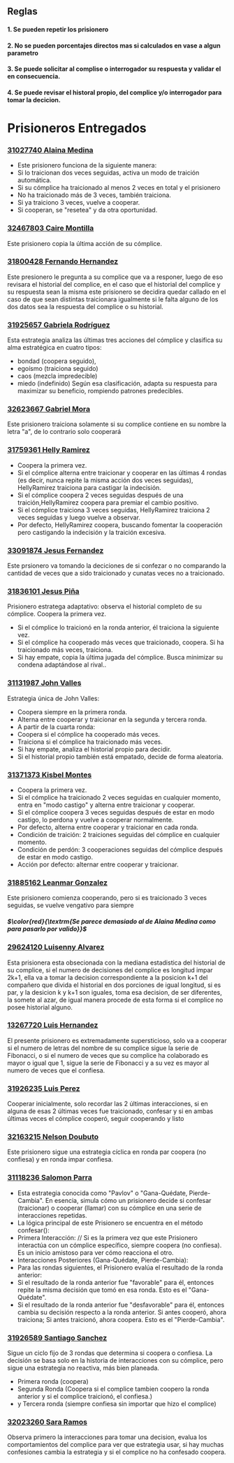 
## Reglas
#### 1. Se pueden repetir los prisionero
#### 2. No se pueden porcentajes directos mas si calculados en vase a algun parametro
#### 3. Se puede solicitar al complise o interrogador su respuesta y validar el en consecuencia.
#### 4. Se puede revisar el historal propio, del complice y/o interrogador para tomar la decicion.


# Prisioneros Entregados

### [31027740 Alaina Medina](https://github.com/victorequena22/DilemaDelPisionero/blob/main/Prisioneros/GabrielaRodriguez.ts)
- Este prisionero funciona de la siguiente manera:
- Si lo traicionan dos veces seguidas, activa un modo de traición automática.
- Si su cómplice ha traicionado al menos 2 veces en total y el prisionero 
- No ha traicionado más de 3 veces, también traiciona.
- Si ya traiciono 3 veces, vuelve a cooperar.
- Si cooperan, se "resetea" y da otra oportunidad.
### [32467803 Caire Montilla](https://github.com/victorequena22/DilemaDelPisionero/blob/main/Prisioneros/CaireMontilla.ts)
Este prisionero copia la última acción de su cómplice. 
### [31800428 Fernando Hernandez](https://github.com/victorequena22/DilemaDelPisionero/blob/main/Prisioneros/FernandoHernandez.ts)
Este presionero le pregunta a su complice que va a responer, luego de eso revisara el historial del complice, en el caso que el historial del complice y su respuesta sean la misma este prisionero se decidira quedar callado en el caso de que sean distintas traicionara igualmente si le falta alguno de los dos datos sea la respuesta del complice o su historial. 
### [31925657 Gabriela Rodríguez](https://github.com/victorequena22/DilemaDelPisionero/blob/main/Prisioneros/GabrielaRodriguez.ts)
Esta estrategia analiza las últimas tres acciones del cómplice y clasifica su alma estratégica en cuatro tipos:
- bondad (coopera seguido),
- egoísmo (traiciona seguido) 
- caos (mezcla impredecible) 
-  miedo (indefinido)
Según esa clasificación, adapta su respuesta para maximizar su beneficio, rompiendo patrones predecibles.
### [32623667 Gabriel Mora](https://github.com/victorequena22/DilemaDelPisionero/blob/main/Prisioneros/GabrielMora.ts)
Este prisionero traiciona solamente si su complice contiene en su nombre la letra "a", de lo contrario solo cooperará
### [31759361 Helly Ramirez](https://github.com/victorequena22/DilemaDelPisionero/blob/main/Prisioneros/HellyRamirez.ts)
 - Coopera la primera vez.
 - Si el cómplice alterna entre traicionar y cooperar en las últimas 4 rondas (es decir, nunca repite la misma acción dos veces seguidas), HellyRamirez traiciona para castigar la indecisión.
 - Si el cómplice coopera 2 veces seguidas después de una traición,HellyRamirez coopera para premiar el cambio positivo.
 - Si el cómplice traiciona 3 veces seguidas, HellyRamirez traiciona 2 veces seguidas y luego vuelve a observar.
 - Por defecto, HellyRamirez coopera, buscando fomentar la cooperación pero castigando la indecisión y la traición excesiva.
### [33091874 Jesus Fernandez](https://github.com/victorequena22/DilemaDelPisionero/blob/main/Prisioneros/JesusFernandez.ts)
Este prsionero va tomando la deciciones de si confezar o no comparando la cantidad de veces que a sido traicionado y cunatas veces no a  traicionado.
### [31836101 Jesus Piña](https://github.com/victorequena22/DilemaDelPisionero/blob/main/Prisioneros/JesusPiña.ts)
Prisionero estratega adaptativo: observa el historial completo de su cómplice. Coopera la primera vez.
- Si el cómplice lo traicionó en la ronda anterior, él traiciona la siguiente vez. 
- Si el cómplice ha cooperado más veces que traicionado, coopera. Si ha traicionado más veces, traiciona.
- Si hay empate, copia la última jugada del cómplice. Busca minimizar su condena adaptándose al rival..
### [31131987 John Valles](https://github.com/victorequena22/DilemaDelPisionero/blob/main/Prisioneros/JohnValles.ts)
 Estrategia única de John Valles:
 - Coopera siempre en la primera ronda.
 - Alterna entre cooperar y traicionar en la segunda y tercera ronda.
 - A partir de la cuarta ronda:
 - Coopera si el cómplice ha cooperado más veces.
 - Traiciona si el cómplice ha traicionado más veces.
 - Si hay empate, analiza el historial propio para decidir.
 - Si el historial propio también está empatado, decide de forma aleatoria.
### [31371373 Kisbel Montes](https://github.com/victorequena22/DilemaDelPisionero/blob/main/Prisioneros/LeanmarGonzalez.ts)
- Coopera la primera vez.
- Si el cómplice ha traicionado 2 veces seguidas en cualquier momento, entra en "modo castigo" y alterna entre traicionar y cooperar.
- Si el cómplice coopera 3 veces seguidas después de estar en modo castigo, lo perdona y vuelve a cooperar normalmente.
- Por defecto, alterna entre cooperar y traicionar en cada ronda.
- Condición de traición: 2 traiciones seguidas del cómplice en cualquier momento. 
- Condición de perdón: 3 cooperaciones seguidas del cómplice después de estar en modo castigo.  
- Acción por defecto: alternar entre cooperar y traicionar.
### [31885162 Leanmar Gonzalez](https://github.com/victorequena22/DilemaDelPisionero/blob/main/Prisioneros/LeanmarGonzalez.ts)
Este prisionero comienza cooperando, pero si es traicionado 3 veces seguidas, se vuelve vengativo para siempre 
##### $\color{red}{\textrm{Se parece demasiado al de Alaina Medina como para pasarlo por valido}}$
### [29624120 Luisenny Alvarez](https://github.com/victorequena22/DilemaDelPisionero/blob/main/Prisioneros/LuisennyAlvarez.ts)
Esta prisionera esta obsecionada con la mediana estadistica del historial de su complice, si el numero de decisiones del complice es longitud impar 2k+1, ella va a tomar la decision correspondiente a la posicion k+1 del compañero que divida el historial en dos porciones de igual longitud, si es par, y la desicion k y k+1 son iguales, toma esa decision, de ser diferentes, la somete al azar, de igual manera procede de esta forma si el complice no posee historial alguno.
### [13267720 Luis Hernandez](https://github.com/victorequena22/DilemaDelPisionero/blob/main/Prisioneros/LuisHernandez.ts)
El presente prisionero es extremadamente supersticioso, solo va a cooperar si el numero de letras del nombre de su complice sigue la serie de Fibonacci, o si el numero de veces que su complice ha colaborado es mayor o igual que 1, sigue la serie de Fibonacci y a su vez es mayor al numero de veces que el confiesa.
### [31926235 Luis Perez](https://github.com/victorequena22/DilemaDelPisionero/blob/main/Prisioneros/LuisPerez.ts)
Cooperar inicialmente, solo recordar las 2 últimas interacciones, si en alguna de esas 2 últimas veces fue traicionado, confesar y si en ambas últimas veces el cómplice cooperó, seguir cooperando y listo
### [32163215 Nelson Doubuto](https://github.com/victorequena22/DilemaDelPisionero/blob/main/Prisioneros/NelsonDoubuto.ts)
Este prisionero sigue una estrategia cíclica en ronda par coopera (no confiesa) y en ronda impar confiesa.
### [31118236 Salomon Parra](https://github.com/victorequena22/DilemaDelPisionero/blob/main/Prisioneros/NelsonDoubuto.ts)
- Esta estrategia conocida como "Pavlov" o "Gana-Quédate, Pierde-Cambia". En esencia, simula cómo un prisionero decide si confesar (traicionar) o cooperar (llamar) con su cómplice en una serie de interacciones repetidas.
- La lógica principal de este Prisionero se encuentra en el método confesar():
- Primera Interacción: // Si es la primera vez que este Prisionero interactúa con un cómplice específico, siempre coopera (no confiesa). Es un inicio amistoso para ver cómo reacciona el otro. 
- Interacciones Posteriores (Gana-Quédate, Pierde-Cambia):
- Para las rondas siguientes, el Prisionero evalúa el resultado de la ronda anterior: 
- Si el resultado de la ronda anterior fue "favorable" para él, entonces repite la misma decisión que tomó en esa ronda. Esto es el "Gana-Quédate". 
- Si el resultado de la ronda anterior fue "desfavorable" para él, entonces cambia su decisión respecto a la ronda anterior. Si antes cooperó, ahora traiciona; Si antes traicionó, ahora coopera. Esto es el "Pierde-Cambia".

### [31926589 Santiago Sanchez](https://github.com/victorequena22/DilemaDelPisionero/blob/main/Prisioneros/SantiagoSanchez.ts)
Sigue un ciclo fijo de 3 rondas que determina si coopera o confiesa. La decisión se basa solo en la historia de interacciones con su cómplice, pero sigue una estrategia no reactiva, más bien planeada.
- Primera ronda (coopera)
-  Segunda Ronda (Coopera si el complice tambien coopero la ronda anterior y si el complice traicionó, el confiesa.) 
-  y Tercera ronda (siempre confiesa sin importar que hizo el complice)
### [32023260 Sara Ramos](https://github.com/victorequena22/DilemaDelPisionero/blob/main/Prisioneros/SaraRamos.ts)
Observa primero la interacciones para tomar una decision, evalua los comportamientos del complice para ver que estrategia usar, si hay muchas confesiones cambia la estrategia y si el complice no ha  confesado coopera.
